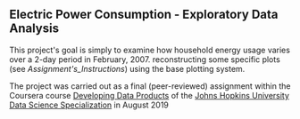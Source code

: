 ## Electric Power Consumption - Exploratory Data Analysis

This project's goal is simply to examine how household energy usage varies over a 2-day period in February, 2007. 
reconstructing some specific plots (see *Assignment's_Instructions*) using the base plotting system.

The project was carried out as a final (peer-reviewed) assignment  within the Coursera course 
[Developing Data Products](http://www.coursera.org/learn/exploratory-data-analysis/) of the 
[Johns Hopkins University Data Science Specialization](http://www.coursera.org/specializations/jhu-data-science) in August 2019
